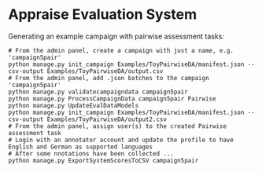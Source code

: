 # Appraise Evaluation System

Generating an example campaign with pairwise assessment tasks:

    # From the admin panel, create a campaign with just a name, e.g. 'campaign5pair'
    python manage.py init_campaign Examples/ToyPairwiseDA/manifest.json --csv-output Examples/ToyPairwiseDA/output.csv
    # From the admin panel, add .json batches to the campaign 'campaign5pair'
    python manage.py validatecampaigndata campaign5pair
    python manage.py ProcessCampaignData campaign5pair Pairwise
    python manage.py UpdateEvalDataModels
    python manage.py init_campaign Examples/ToyPairwiseDA/manifest.json --csv-output Examples/ToyPairwiseDA/output2.csv
    # From the admin panel, assign user(s) to the created Pairwise assessment task
    # Login with an annotator account and update the profile to have English and German as supported languages
    # After some nnotations have been collected ...
    python manage.py ExportSystemScoresToCSV campaign5pair

